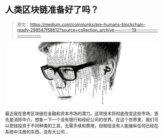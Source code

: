 # 人类区块链准备好了吗？

> 原文：<https://medium.com/coinmonks/are-humans-blockchain-ready-298547f58b12?source=collection_archive---------19----------------------->

![](img/88e76de3d9385748b3247b372b292147.png)

最近我在思考区块链在金融和资本市场的潜力。这项技术将彻底改变这些市场，首先是消除中介。想象一下一个没有银行和经纪公司的世界。在这个世界里，我们可以把钱投资于不同种类的工具，无需手续和费用，但相信没有人能操纵任何已经在系统中注册的东西。没有大公司…